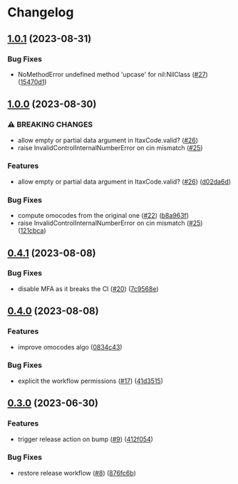 # Changelog

## [1.0.1](https://github.com/matteoredz/itax-code/compare/v1.0.0...v1.0.1) (2023-08-31)


### Bug Fixes

* NoMethodError undefined method 'upcase' for nil:NilClass ([#27](https://github.com/matteoredz/itax-code/issues/27)) ([15470d1](https://github.com/matteoredz/itax-code/commit/15470d104a8c0c958e24de199243692e88a94b92))

## [1.0.0](https://github.com/matteoredz/itax-code/compare/v0.4.1...v1.0.0) (2023-08-30)


### ⚠ BREAKING CHANGES

* allow empty or partial data argument in ItaxCode.valid? ([#26](https://github.com/matteoredz/itax-code/issues/26))
* raise InvalidControlInternalNumberError on cin mismatch ([#25](https://github.com/matteoredz/itax-code/issues/25))

### Features

* allow empty or partial data argument in ItaxCode.valid? ([#26](https://github.com/matteoredz/itax-code/issues/26)) ([d02da6d](https://github.com/matteoredz/itax-code/commit/d02da6d17a4c04e1a5e07d7dd9d9d966479346bd))


### Bug Fixes

* compute omocodes from the original one ([#22](https://github.com/matteoredz/itax-code/issues/22)) ([b8a963f](https://github.com/matteoredz/itax-code/commit/b8a963faba2c46e1d23c0dc643a257aabd648dd9))
* raise InvalidControlInternalNumberError on cin mismatch ([#25](https://github.com/matteoredz/itax-code/issues/25)) ([121cbca](https://github.com/matteoredz/itax-code/commit/121cbcaf75788c99bee4ffd7a997d07783a7fc15))

## [0.4.1](https://github.com/matteoredz/itax-code/compare/v0.4.0...v0.4.1) (2023-08-08)


### Bug Fixes

* disable MFA as it breaks the CI ([#20](https://github.com/matteoredz/itax-code/issues/20)) ([7c9568e](https://github.com/matteoredz/itax-code/commit/7c9568e66618e324d4da137ddc6d0680b6900daa))

## [0.4.0](https://github.com/matteoredz/itax-code/compare/v0.3.0...v0.4.0) (2023-08-08)


### Features

* improve omocodes algo ([0834c43](https://github.com/matteoredz/itax-code/commit/0834c4372d300e29057bc283556b6af532cca722))


### Bug Fixes

* explicit the workflow permissions ([#17](https://github.com/matteoredz/itax-code/issues/17)) ([41d3515](https://github.com/matteoredz/itax-code/commit/41d35154db7f18622369a0b35ce0eb6b13fe4812))

## [0.3.0](https://github.com/matteoredz/itax-code/compare/v0.2.0...v0.3.0) (2023-06-30)


### Features

* trigger release action on bump ([#9](https://github.com/matteoredz/itax-code/issues/9)) ([412f054](https://github.com/matteoredz/itax-code/commit/412f054a9e93d95bcf86244121c3097c8e76f515))


### Bug Fixes

* restore release workflow ([#8](https://github.com/matteoredz/itax-code/issues/8)) ([876fc6b](https://github.com/matteoredz/itax-code/commit/876fc6bb69d31e73e611a0e74ee1b27ed2fea966))
